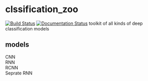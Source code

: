 # clssification_zoo

[![Build Status](https://travis-ci.com/lixinsu/classification_zoo.svg?branch=master)](https://travis-ci.com/lixinsu/classification_zoo)
[![Documentation Status](//readthedocs.org/projects/classification-zoo/badge/?version=latest)](https://classification-zoo.readthedocs.io/en/latest/?badge=latest)
toolkit of all kinds of deep classification models
## models
CNN  
RNN  
RCNN  
Seprate RNN  
